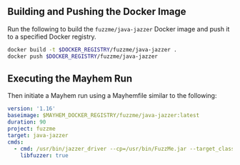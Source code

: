## Building and Pushing the Docker Image

Run the following to build the `fuzzme/java-jazzer` Docker image and push it to a specified Docker registry.

```sh
docker build -t $DOCKER_REGISTRY/fuzzme/java-jazzer .
docker push $DOCKER_REGISTRY/fuzzme/java-jazzer
```

## Executing the Mayhem Run

Then initiate a Mayhem run using a Mayhemfile similar to the following:

```yaml
version: '1.16'
baseimage: $MAYHEM_DOCKER_REGISTRY/fuzzme/java-jazzer:latest
duration: 90
project: fuzzme
target: java-jazzer
cmds:
  - cmd: /usr/bin/jazzer_driver --cp=/usr/bin/FuzzMe.jar --target_class=fuzzme.FuzzMe
    libfuzzer: true
```
